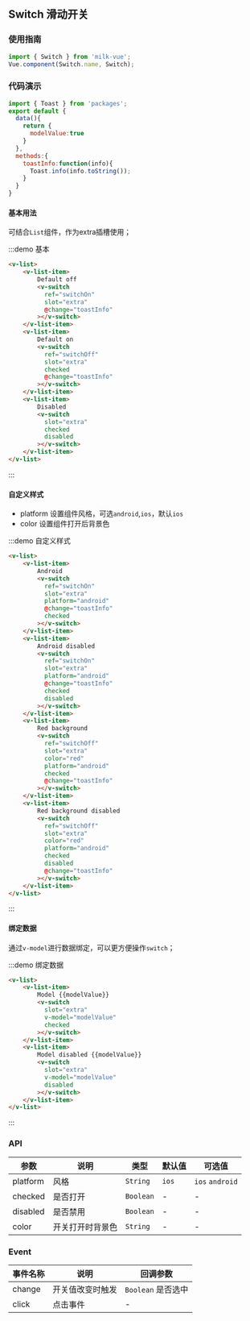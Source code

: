 <script>
import { Toast } from 'packages';
export default {
  data(){
    return {
      modelValue:true
    }
  },
  methods:{
    toastInfo:function(info){
      Toast.info(info.toString());
    }
  }
}
</script>

## Switch 滑动开关

### 使用指南

```javascript
import { Switch } from 'milk-vue';
Vue.component(Switch.name, Switch);
```

### 代码演示

```javascript
import { Toast } from 'packages';
export default {
  data(){
    return {
      modelValue:true
    }
  },
  methods:{
    toastInfo:function(info){
      Toast.info(info.toString());
    }
  }
}
```

#### 基本用法

可结合`List`组件，作为extra插槽使用；

:::demo 基本
```html
<v-list>
    <v-list-item>
        Default off
        <v-switch
          ref="switchOn"
          slot="extra"
          @change="toastInfo"
        ></v-switch>
    </v-list-item>
    <v-list-item>
        Default on
        <v-switch
          ref="switchOff"
          slot="extra"
          checked
          @change="toastInfo"
        ></v-switch>
    </v-list-item>
    <v-list-item>
        Disabled
        <v-switch
          slot="extra"
          checked
          disabled
        ></v-switch>
    </v-list-item>
</v-list>

```
:::

#### 自定义样式

* platform 设置组件风格，可选`android`,`ios`，默认`ios`
* color 设置组件打开后背景色

:::demo 自定义样式
```html
<v-list>
    <v-list-item>
        Android
        <v-switch
          ref="switchOn"
          slot="extra"
          platform="android"
          @change="toastInfo"
          checked
        ></v-switch>
    </v-list-item>
    <v-list-item>
        Android disabled
        <v-switch
          ref="switchOn"
          slot="extra"
          platform="android"
          @change="toastInfo"
          checked
          disabled
        ></v-switch>
    </v-list-item>
    <v-list-item>
        Red background
        <v-switch
          ref="switchOff"
          slot="extra"
          color="red"
          platform="android"
          checked
          @change="toastInfo"
        ></v-switch>
    </v-list-item>
    <v-list-item>
        Red background disabled
        <v-switch
          ref="switchOff"
          slot="extra"
          color="red"
          platform="android"
          checked
          disabled
          @change="toastInfo"
        ></v-switch>
    </v-list-item>
</v-list>

```
:::

#### 绑定数据

通过`v-model`进行数据绑定，可以更方便操作`switch`；

:::demo 绑定数据
```html
<v-list>
    <v-list-item>
        Model {{modelValue}}
        <v-switch
          slot="extra"
          v-model="modelValue"
          checked
        ></v-switch>
    </v-list-item>
    <v-list-item>
        Model disabled {{modelValue}}
        <v-switch
          slot="extra"
          v-model="modelValue"
          disabled
        ></v-switch>
    </v-list-item>
</v-list>

```
:::

### API

| 参数 | 说明 | 类型 | 默认值 | 可选值 |
|-----------|-----------|-----------|-------------|-------------|
| platform | 风格 | `String` | `ios` | `ios` `android` |
| checked | 是否打开 | `Boolean` | - | - |
| disabled | 是否禁用 | `Boolean` | - | - |
| color | 开关打开时背景色 | `String` | - | - |

### Event

| 事件名称 | 说明 | 回调参数 |
|-----------|-----------|-----------|
| change | 开关值改变时触发 | `Boolean` 是否选中 |
| click | 点击事件 | - |
